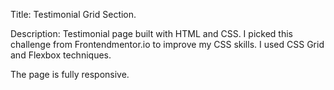 Title: Testimonial Grid Section.

Description: Testimonial page built with HTML and CSS. I picked this challenge from Frontendmentor.io to improve my CSS skills. I used CSS Grid and Flexbox techniques. 

The page is fully responsive.



